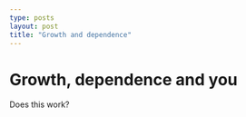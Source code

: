 ```yaml
---
type: posts
layout: post
title: "Growth and dependence"
---
```


# Growth, dependence and you

Does this work?
